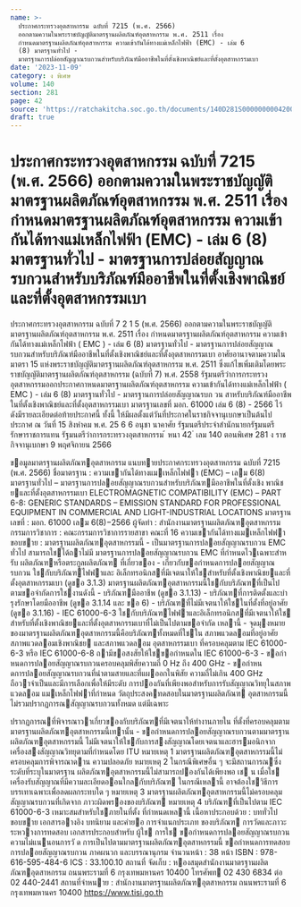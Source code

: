 ```yaml
---
name: >-
  ประกาศกระทรวงอุตสาหกรรม ฉบับที่ 7215 (พ.ศ. 2566)
  ออกตามความในพระราชบัญญัติมาตรฐานผลิตภัณฑ์อุตสาหกรรม พ.ศ. 2511 เรื่อง
  กำหนดมาตรฐานผลิตภัณฑ์อุตสาหกรรม ความเข้ากันได้ทางแม่เหล็กไฟฟ้า (EMC) - เล่ม 6
  (8) มาตรฐานทั่วไป -
  มาตรฐานการปล่อยสัญญาณรบกวนสำหรับบริภัณฑ์มืออาชีพในที่ตั้งเชิงพาณิชย์และที่ตั้งอุตสาหกรรมเบา
date: '2023-11-09'
category: ง พิเศษ
volume: 140
section: 281
page: 42
source: 'https://ratchakitcha.soc.go.th/documents/140D281S0000000004200.pdf'
draft: true
---
```


# ประกาศกระทรวงอุตสาหกรรม ฉบับที่ 7215 (พ.ศ. 2566) ออกตามความในพระราชบัญญัติมาตรฐานผลิตภัณฑ์อุตสาหกรรม พ.ศ. 2511 เรื่อง กำหนดมาตรฐานผลิตภัณฑ์อุตสาหกรรม ความเข้ากันได้ทางแม่เหล็กไฟฟ้า (EMC) - เล่ม 6 (8) มาตรฐานทั่วไป - มาตรฐานการปล่อยสัญญาณรบกวนสำหรับบริภัณฑ์มืออาชีพในที่ตั้งเชิงพาณิชย์และที่ตั้งอุตสาหกรรมเบา

ประกาศกระทรวงอุตสาหกรรม ฉบับที่ 7 2 1 5 (พ.ศ. 2566) ออกตามความในพระราชบัญญัติมาตรฐานผลิตภัณฑ์อุตสาหกรรม พ.ศ. 2511 เรื่อง กำหนดมาตรฐานผลิตภัณฑ์อุตสาหกรรม ความเข้ากันได้ทางแม่เหล็กไฟฟ้า ( EMC ) - เล่ม 6 (8) มาตรฐานทั่วไป - มาตรฐานการปล่อยสัญญาณรบกวนสำหรับบริภัณฑ์มืออาชีพในที่ตั้งเชิงพาณิชย์และที่ตั้งอุตสาหกรรมเบา อาศัยอานาจตามความในมาตรา 15 แห่งพระราชบัญญัติมาตรฐานผลิตภัณฑ์อุตสาหกรรม พ.ศ. 2511 ซึ่งแก้ไขเพิ่มเติมโดยพระราชบัญญัติมาตรฐานผลิตภัณฑ์อุตสาหกรรม (ฉบับที่ 7) พ.ศ. 2558 รัฐมนตรีว่าการกระทรวงอุตสาหกรรมออกประกาศกาหนดมาตรฐานผลิตภัณฑ์อุตสาหกรรม ความเข้ากันได้ทางแม่เหล็กไฟฟ้า ( EMC ) - เล่ม 6 (8) มาตรฐานทั่วไป - มาตรฐานการปล่อยสัญญาณรบก วน สาหรับบริภัณฑ์มืออาชีพในที่ตั้งเชิงพาณิชย์และที่ตั้งอุตสาหกรรมเบา มาตรฐานเลขที่ มอก. 61000 เล่ม 6 (8) - 2566 ไว้ ดังมีรายละเอียดต่อท้ายประกาศนี้ ทั้งนี้ ให้มีผลตั้งแต่วันที่ประกาศในราชกิจจานุเบกษาเป็นต้นไป ประกาศ ณ วันที่ 15 สิงหำคม พ.ศ. 25 6 6 อนุชา นาคาศัย รัฐมนตรีประจำสำนักนายกรัฐมนตรี รักษาราชการแทน รัฐมนตรีว่าการกระทรวงอุตสาหกรรม ้ หนา 42 ่ เลม 140 ตอนพิเศษ 281 ง ราชกิจจานุเบกษา 9 พฤศจิกายน 2566

ขอมูลมาตรฐานผลิตภัณฑอุตสาหกรรม แนบทายประกาศกระทรวงอุตสาหกรรม ฉบับที่ 7215 (พ.ศ. 2566) ชื่อมาตรฐาน : ความเขากันได้ทางแมเหล็กไฟฟา (EMC) – เลม 6(8) มาตรฐานทั่วไป – มาตรฐานการปลอยสัญญาณรบกวนสําหรับบริภัณฑมืออาชีพในที่ตั้งเชิง พาณิชยและที่ตั้งอุตสาหกรรมเบา ELECTROMAGNETIC COMPATIBILITY (EMC) – PART 6-8: GENERIC STANDARDS – EMISSION STANDARD FOR PROFESSIONAL EQUIPMENT IN COMMERCIAL AND LIGHT-INDUSTRIAL LOCATIONS มาตรฐานเลขที่ : มอก. 61000 เลม 6(8)−2566 ผู้จัดทํา : สํานักงานมาตรฐานผลิตภัณฑอุตสาหกรรม กรรมการวิชาการ : คณะกรรมการวิชาการรายสาขา คณะที่ 16 ความเขากันได้ทางแมเหล็กไฟฟา ขอบขาย : มาตรฐานผลิตภัณฑอุตสาหกรรมนี้ - เป็นมาตรฐานการปลอยสัญญาณรบกวน EMC ทั่วไป สามารถใชได้ถาไม่มี มาตรฐานการปลอยสัญญาณรบกวน EMC ที่กําหนดไวเฉพาะสําหรับ ผลิตภัณฑหรือตระกูลผลิตภัณฑ ที่เกี่ยวของ - เกี่ยวกับขอกําหนดการปลอยสัญญาณรบกวน ใชกับบริภัณฑไฟฟาและ อิเล็กทรอนิกสที่มีเจตนาให้ใชสําหรับที่ตั้งเชิงพาณิชยและที่ตั้งอุตสาหกรรมเบา (ดูขอ 3.1.3) มาตรฐานผลิตภัณฑอุตสาหกรรมนี้ใชกับบริภัณฑที่เป็นไป ตามขอจํากัดการใชงานดังนี้ - บริภัณฑมืออาชีพ (ดูขอ 3.1.13) - บริภัณฑที่การติดตั้งและบํารุงรักษาโดยมืออาชีพ (ดูขอ 3.1.14 และ ขอ 6) - บริภัณฑที่ไม่มีเจตนาให้ใชในที่ตั้งที่อยู่อาศัย (ดูขอ 3.1.16) - IEC 61000-6-3 ใชกับบริภัณฑไฟฟาและอิเล็กทรอนิกสที่มีเจตนาให้ใช สําหรับที่ตั้งเชิงพาณิชยและที่ตั้งอุตสาหกรรมเบาที่ไม่เป็นไปตามขอจํากัด เหลานี้ - จุดมุงหมายของมาตรฐานผลิตภัณฑอุตสาหกรรมนี้คือบริภัณฑทั้งหมดที่ใชใน สภาพแวดลอมที่อยู่อาศัย สภาพแวดลอมเชิงพาณิชย และสภาพแวดลอม อุตสาหกรรมเบา ที่ครอบคลุมตาม IEC 61000-6-3 หรือ IEC 61000-6-8 ถามีขอสงสัยให้ใชขอกําหนดใน IEC 61000-6-3 - ขอกําหนดการปลอยสัญญาณรบกวนครอบคลุมพิสัยความถี่ 0 Hz ถึง 400 GHz - ขอกําหนดการปลอยสัญญาณรบกวนที่นําตามสายและที่แผออกในพิสัย ความถี่ไม่เกิน 400 GHz ถือวาจําเป็นและมีการเลือกเพื่อให้มีระดับ การปองกันที่เพียงพอสําหรับการรับสัญญาณวิทยุในสภาพแวดลอม แมเหล็กไฟฟาที่กําหนด วัตถุประสงคทดสอบในมาตรฐานผลิตภัณฑ อุตสาหกรรมนี้ไม่รวมปรากฏการณสัญญาณรบกวนทั้งหมด แต่มีเฉพาะ

ปรากฏการณที่พิจารณาวาเกี่ยวของกับบริภัณฑที่มีเจตนาให้ทํางานภายใน ที่ตั้งที่ครอบคลุมตามมาตรฐานผลิตภัณฑอุตสาหกรรมนี้เทานั้น - ขอกําหนดการปลอยสัญญาณรบกวนตามมาตรฐานผลิตภัณฑอุตสาหกรรมนี้ ไม่มีเจตนาให้ใชกับการสงสัญญาณโดยเจตนาและฮารมอนิกจาก เครื่องสงสัญญาณวิทยุตามที่กําหนดโดย ITU หมายเหตุ 1 มาตรฐานผลิตภัณฑอุตสาหกรรมนี้ไม่ครอบคลุมการพิจารณาดาน ความปลอดภัย หมายเหตุ 2 ในกรณีพิเศษอื่น ๆ จะมีสถานการณซึ่งระดับที่ระบุในมาตรฐาน ผลิตภัณฑอุตสาหกรรมนี้ไม่สามารถปองกันได้เพียงพอ เช น เมื่อใช เครื่องรับสัญญาณที่มีความละเอียดออนใกลกับบริภัณฑ ในกรณีเหลานี้ อาจต้องใชวิธีการบรรเทาเฉพาะเพื่อลดผลกระทบใด ๆ หมายเหตุ 3 มาตรฐานผลิตภัณฑอุตสาหกรรมนี้ไม่ครอบคลุมสัญญาณรบกวนที่เกิดจาก ภาวะผิดพรองของบริภัณฑ หมายเหตุ 4 บริภัณฑที่เป็นไปตาม IEC 61000-6-3 เหมาะสมสําหรับใชภายในที่ตั้ง ที่กําหนดเหลานี้ เนื้อหาประกอบด้วย : บททั่วไป ขอบขาย เอกสารอางอิง บทนิยาม และคํายอ การจําแนกประเภท ของบริภัณฑ การวัดและภาวะระหวางการทดสอบ เอกสารประกอบสําหรับ ผู้ใช การใช ขอกําหนดการปลอยสัญญาณรบกวน ความไม่แนนอนการวั ด การเป็นไปตามมาตรฐานผลิตภัณฑอุตสาหกรรมนี้ ขอกําหนดการทดสอบ การปลอยสัญญาณรบกวน ภาคผนวก และบรรณานุกรม จํานวนหน้า : 38 หน้า ISBN : 978-616-595-484-6 ICS : 33.100.10 สถานที่ จัดเก็บ : หองสมุดสํานักงานมาตรฐานผลิตภัณฑอุตสาหกรรม ถนนพระรามที่ 6 กรุงเทพมหานคร 10400 โทรศัพท 02 430 6834 ต่อ 02 440-2441 สถานที่จําหนาย : สํานักงานมาตรฐานผลิตภัณฑอุตสาหกรรม ถนนพระรามที่ 6 กรุงเทพมหานคร 10400 https://www.tisi.go.th
